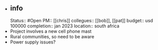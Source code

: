 - ## info
  Status:: #Open 
  PM:: [[chris]]
  collegues:: [[bob]], [[pat]]
  budget:: usd 100000
  completion:: jan 2023
  location:: south africa
- Project involves a new cell phone mast
- Rural communities, so need to be aware
- Power supply issues?